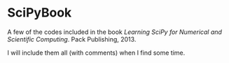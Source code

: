 SciPyBook
=========
A few of the codes included in the book *Learning SciPy for Numerical and Scientific Computing*. Pack Publishing, 2013.

I will include them all (with comments) when I find some time.

